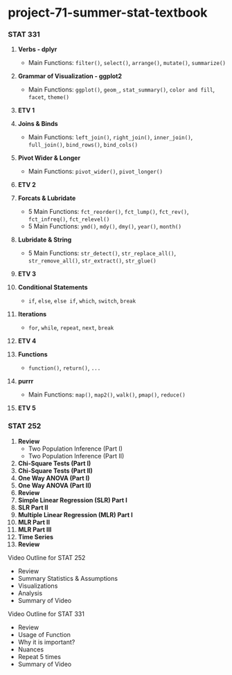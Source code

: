 # project-71-summer-stat-textbook



### STAT 331
1. **Verbs - dplyr** 
    - Main Functions: `filter()`, `select()`, `arrange()`, `mutate()`, `summarize()`
2. **Grammar of Visualization - ggplot2**
    - Main Functions: `ggplot()`, `geom_`, `stat_summary()`, `color and fill`, `facet`, `theme()`
3. **ETV 1**
4. **Joins & Binds**
    - Main Functions: `left_join()`, `right_join()`, `inner_join()`, `full_join()`, `bind_rows()`, `bind_cols()`
5. **Pivot Wider & Longer**
    - Main Functions: `pivot_wider()`, `pivot_longer()`
6. **ETV 2**
7. **Forcats & Lubridate**
    - 5 Main Functions: `fct_reorder()`, `fct_lump()`, `fct_rev()`, `fct_infreq()`, `fct_relevel()`
    - 5 Main Functions: `ymd()`, `mdy()`, `dmy()`, `year()`, `month()`
8. **Lubridate & String**
    - 5 Main Functions: `str_detect()`, `str_replace_all()`, `str_remove_all()`, `str_extract()`, `str_glue()`
9. **ETV 3**
10. **Conditional Statements**
    - `if`, `else`, `else if`, `which`, `switch`, `break`
11. **Iterations**
    - `for`, `while`, `repeat`, `next`, `break`
12. **ETV 4**
13. **Functions**
    - `function()`, `return()`, `...`
14. **purrr**
    - Main Functions: `map()`, `map2()`, `walk()`, `pmap()`, `reduce()`

15. **ETV 5**

### STAT 252
1. **Review**
   - Two Population Inference (Part I)
   - Two Population Inference (Part II)
2. **Chi-Square Tests (Part I)**
3. **Chi-Square Tests (Part II)**
4. **One Way ANOVA (Part I)**
5. **One Way ANOVA (Part II)**
6. **Review**
7. **Simple Linear Regression (SLR) Part I**
8. **SLR Part II**
9. **Multiple Linear Regression (MLR) Part I**
10. **MLR Part II**
11. **MLR Part III**
12. **Time Series**
13. **Review**


Video Outline for STAT 252
- Review
- Summary Statistics & Assumptions
- Visualizations
- Analysis
- Summary of Video



Video Outline for STAT 331
- Review
- Usage of Function 
- Why it is important?
- Nuances
- Repeat 5 times 
- Summary of Video